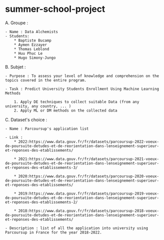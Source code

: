# summer-school-project
A. Groupe :
	 
    - Name : Data Alchemists
	- Students: 
        * Baptiste Bucamp
        * Aymen Ezzayer
        * Thomas Leblond
        * Huu Phuc Le
        * Hugo Simony-Jungo

B. Subjet :


	- Purpose : To assess your level of knowledge and comprehension on the topics covered in the entire program.

    - Task : Predict University Students Enrollment Using Machine Learning Methods
    
        1. Apply DE techniques to collect suitable Data (from any university, any country, ... )
        2. Apply ML or DM methods on the collected data

C. Dataset's choice :


    - Name : Parcoursup's application list

    - Link : 
        * 2022:https://www.data.gouv.fr/fr/datasets/parcoursup-2022-voeux-de-poursuite-detudes-et-de-reorientation-dans-lenseignement-superieur-et-reponses-des-etablissements/

        * 2021:https://www.data.gouv.fr/fr/datasets/parcoursup-2021-voeux-de-poursuite-detudes-et-de-reorientation-dans-lenseignement-superieur-et-reponses-des-etablissements-3/

        * 2020:https://www.data.gouv.fr/fr/datasets/parcoursup-2020-voeux-de-poursuite-detudes-et-de-reorientation-dans-lenseignement-superieur-et-reponses-des-etablissements/

        * 2019:https://www.data.gouv.fr/fr/datasets/parcoursup-2019-voeux-de-poursuite-detudes-et-de-reorientation-dans-lenseignement-superieur-et-reponses-des-etablissements-2/

        * 2018:https://www.data.gouv.fr/fr/datasets/parcoursup-2018-voeux-de-poursuite-detudes-et-de-reorientation-dans-lenseignement-superieur-et-reponses-des-etablissements/

    - Description : list of all the application into university using Parcoursup in France for the year 2018-2022.
